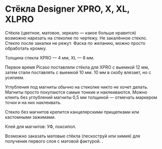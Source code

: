 # Стёкла Designer XPRO, X, XL, XLPRO
Стёкла (цветное, матовое, зеркало — какое больше нравится) возможно нарезать на стеколке по чертежу. Не закалённое стекло. Стекло после закалки не режут. Фаска по желанию, можно просто обработать кромку.

Толщина стекла XPRO — 4 мм, XL — 8 мм.

Первое время Picaso поставляли стёкла для XPRO с выемкой 12 мм, затем стали поставлять с выемкой 10 мм. 10 мм в скобу влезает, но с усилием.

Углубления под магниты обычно на стеколке никто не хочет делать. Магниты просто покупаются самые тонкие и наклеиваются. Можно клеить без углублений магниты 0,5 мм толщиной — отмечать маркером точки и на них наклеивать.

Стекло без магнитов крепится канцелярскими прищепками или кастомными зажимами.

Клей для магнитов: УФ, поксипол.

Возможно заказать матовые стёкла (пескоструй или химия) для получения первого слоя с матовой фактурой. . 
